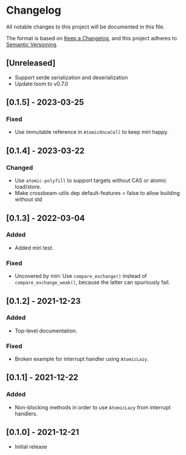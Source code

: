 # Changelog
All notable changes to this project will be documented in this file.

The format is based on [Keep a Changelog](https://keepachangelog.com/en/1.0.0/),
and this project adheres to [Semantic Versioning](https://semver.org/spec/v2.0.0.html).

## [Unreleased]
- Support serde serialization and deserialization
- Update loom to v0.7.0

## [0.1.5] - 2023-03-25
### Fixed
- Use immutable reference in `AtomicOnceCell` to keep miri happy.

## [0.1.4] - 2023-03-22
### Changed
- Use `atomic-polyfill` to support targets without CAS or atomic load/store.
- Make crossbeam-utils dep default-features = false to allow building without std

## [0.1.3] - 2022-03-04
### Added
- Added miri test.

### Fixed
- Uncovered by miri: Use `compare_exchange()` instead of
  `compare_exchange_weak()`, because the latter can spuriously fail.

## [0.1.2] - 2021-12-23
### Added
- Top-level documentation.

### Fixed
- Broken example for interrupt handler using `AtomicLazy`.

## [0.1.1] - 2021-12-22
### Added
- Non-blocking methods in order to use `AtomicLazy` from interrupt handlers.

## [0.1.0] - 2021-12-21
- Initial release
